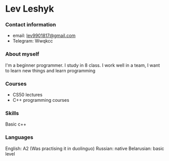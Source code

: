 # Lev Leshyk

### Contact information
* email: lev9901817@gmail.com
* Telegram: Wwqkcc
### About myself
I'm a beginner programmer. I study in 8 class. I work well in a team,
I want to learn new things and learn programming
### Courses
* CS50 lectures
* C++ programming courses
### Skills
Basic c++
### Languages
English: A2 (Was practising it in duolinguo)
Russian: native
Belarusian: basic level
